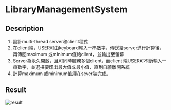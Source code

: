 LibraryManagementSystem
===

Description
---
1. 設計multi-thread server和client程式
2. 在client端，USER可由keyboard輸入一串數字，傳送給server進行計算後，再傳回maximum 或minimum值給client，並輸出至螢幕
3. Server為永久開啟，且可同時服務多個client，而client 端USER可不斷輸入一串數字，並選擇要印出最大值或最小值，直到自願離開系統
4. 計算maximum 或minimum值須在sever端完成。

Result
---
![result]()


